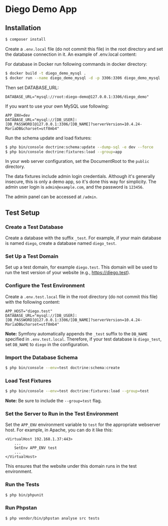 # Diego Demo App 

## Installation

```bash
$ composer install
```

Create a `.env.local` file (do not commit this file) in the root directory and set the database connection in it. An example of .env.local content:


For database in Docker run following commands in docker directory:

```bash
$ docker build -t diego_demo_mysql .
$ docker run --name diego_demo_mysql -d -p 3306:3306 diego_demo_mysql
```

Then set DATABASE_URL:
```
DATABASE_URL="mysql://root:diego-demo@127.0.0.1:3306/diego_demo"
```

If you want to use your own MySQL use following:

```
APP_ENV=dev
DATABASE_URL="mysql://[DB_USER]:[DB_PASSWORD]@127.0.0.1:3306/[DB_NAME]?serverVersion=10.4.24-MariaDB&charset=utf8mb4"
```

Run the schema update and load fixtures:
```bash
$ php bin/console doctrine:schema:update --dump-sql -e dev --force
$ php bin/console doctrine:fixtures:load --group=app
```

In your web server configuration, set the DocumentRoot to the `public` directory.

The data fixtures include admin login credentials. Although it's generally insecure, this is only a demo app, so it's done this way for simplicity. The admin user login is `admin@example.com`, and the password is `123456`.

The admin panel can be accessed at `/admin`.

## Test Setup

### Create a Test Database
Create a database with the suffix `_test`. For example, if your main database is named `diego`, create a database named `diego_test`.

### Set Up a Test Domain
Set up a test domain, for example `diego.test`. This domain will be used to run the test version of your website (e.g., https://diego.test).

### Configure the Test Environment
Create a `.env.test.local` file in the root directory (do not commit this file) with the following content:

```
APP_HOST="diego.test"
DATABASE_URL="mysql://[DB_USER]:[DB_PASSWORD]@127.0.0.1:3306/[DB_NAME]?serverVersion=10.4.24-MariaDB&charset=utf8mb4"
```

**Note:** Symfony automatically appends the `_test` suffix to the `DB_NAME` specified in `.env.test.local`. Therefore, if your test database is `diego_test`, set `DB_NAME` to `diego` in the configuration.

### Import the Database Schema
```bash
$ php bin/console --env=test doctrine:schema:create
```

### Load Test Fixtures
```bash
$ php bin/console --env=test doctrine:fixtures:load --group=test
```
**Note:** Be sure to include the `--group=test` flag.

### Set the Server to Run in the Test Environment
Set the `APP_ENV` environment variable to `test` for the appropriate webserver host. For example, in Apache, you can do it like this:
```apacheconf
<VirtualHost 192.168.1.37:443>
    ...
    SetEnv APP_ENV test
    ...
</VirtualHost>
```

This ensures that the website under this domain runs in the test environment.

### Run the Tests
```bash
$ php bin/phpunit
```

### Run Phpstan
```bash
$ php vendor/bin/phpstan analyse src tests
```